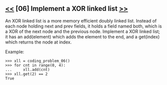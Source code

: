## [<<](../05) [06] Implement a XOR linked list [>>](../07)

An XOR linked list is a more memory efficient doubly linked list.
Instead of each node holding next and prev fields, it holds a field named both, which is a XOR of the next node
and the previous node. Implement a XOR linked list; it has an add(element) which adds the element to the end,
and a get(index) which returns the node at index.

Example:

    >>> xll = coding_problem_06()
    >>> for cnt in range(0, 4):
    ...     xll.add(cnt)
    >>> xll.get(2) == 2
    True
